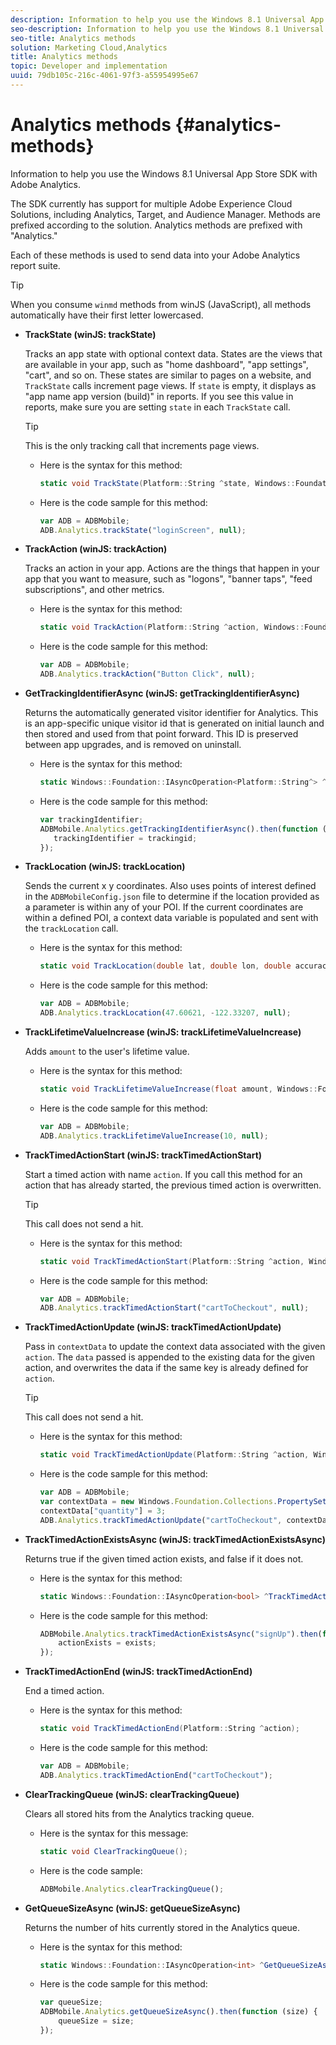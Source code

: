 ```yaml
---
description: Information to help you use the Windows 8.1 Universal App Store SDK with Adobe Analytics.
seo-description: Information to help you use the Windows 8.1 Universal App Store SDK with Adobe Analytics.
seo-title: Analytics methods
solution: Marketing Cloud,Analytics
title: Analytics methods
topic: Developer and implementation
uuid: 79db105c-216c-4061-97f3-a55954995e67
---
```


# Analytics methods {#analytics-methods}

Information to help you use the Windows 8.1 Universal App Store SDK with Adobe Analytics.

The SDK currently has support for multiple Adobe Experience Cloud Solutions, including Analytics, Target, and Audience Manager. Methods are prefixed according to the solution. Analytics methods are prefixed with "Analytics."

Each of these methods is used to send data into your Adobe Analytics report suite.

>[!TIP]
>
>When you consume `winmd` methods from winJS (JavaScript), all methods automatically have their first letter lowercased.

* **TrackState (winJS: trackState)**

  Tracks an app state with optional context data. States are the views that are available in your app, such as "home dashboard", "app settings", "cart", and so on. These states are similar to pages on a website, and `TrackState` calls increment page views. If `state` is empty, it displays as "app name app version (build)" in reports. If you see this value in reports, make sure you are setting `state` in each `TrackState` call. 
  
  >[!TIP]
  >
  >This is the only tracking call that increments page views.

  * Here is the syntax for this method:

    ```csharp
    static void TrackState(Platform::String ^state, Windows::Foundation::Collections::IMap<Platform::String^, Platform::Object> ^contextData); 
    ```

  * Here is the code sample for this method:

    ```js
    var ADB = ADBMobile;
    ADB.Analytics.trackState("loginScreen", null);
    ```

* **TrackAction (winJS: trackAction)**

  Tracks an action in your app. Actions are the things that happen in your app that you want to measure, such as "logons", "banner taps", "feed subscriptions", and other metrics. 

  * Here is the syntax for this method:

    ```csharp
    static void TrackAction(Platform::String ^action, Windows::Foundation::Collections::IMap <Platform::String^, Platform::Object> ^contextData);
    ```

  * Here is the code sample for this method:

    ```js
    var ADB = ADBMobile; 
    ADB.Analytics.trackAction("Button Click", null); 
    ```

* **GetTrackingIdentifierAsync (winJS: getTrackingIdentifierAsync)**

  Returns the automatically generated visitor identifier for Analytics. This is an app-specific unique visitor id that is generated on initial launch and then stored and used from that point forward. This ID is preserved between app upgrades, and is removed on uninstall. 

  * Here is the syntax for this method:

    ```csharp
    static Windows::Foundation::IAsyncOperation<Platform::String^> ^GetTrackingIdentifierAsync(); 
    ```

  * Here is the code sample for this method:

    ```js
    var trackingIdentifier; 
    ADBMobile.Analytics.getTrackingIdentifierAsync().then(function (trackingid) { 
       trackingIdentifier = trackingid; 
    });
    ```

* **TrackLocation (winJS: trackLocation)**

  Sends the current x y coordinates. Also uses points of interest defined in the `ADBMobileConfig.json` file to determine if the location provided as a parameter is within any of your POI. If the current coordinates are within a defined POI, a context data variable is populated and sent with the `trackLocation` call.

  * Here is the syntax for this method:

    ```csharp
    static void TrackLocation(double lat, double lon, double accuracy, Windows::Foundation::Collections::IMap<Platform::String^, Platform::Object^> ^contextData);
    ```

  * Here is the code sample for this method:

    ```js
    var ADB = ADBMobile; 
    ADB.Analytics.trackLocation(47.60621, -122.33207, null);
    ```

* **TrackLifetime​ValueIncrease (winJS: trackLifetime​ValueIncrease)**

  Adds `amount` to the user's lifetime value.

  * Here is the syntax for this method:

    ```csharp
    static void TrackLifetimeValueIncrease(float amount, Windows::Foundation::Collections::IMap<Platform::String^, Platform::Object^> ^contextData); 
    ```

  * Here is the code sample for this method:

    ```js
    var ADB = ADBMobile; 
    ADB.Analytics.trackLifetimeValueIncrease(10, null); 
    ```

* **TrackTimed​ActionStart (winJS: trackTimed​ActionStart)**

  Start a timed action with name `action`. If you call this method for an action that has already started, the previous timed action is overwritten.

  >[!TIP]
  >
  >This call does not send a hit. 

  * Here is the syntax for this method:

    ```csharp
    static void TrackTimedActionStart(Platform::String ^action, Windows::Foundation::Collections::IMap<Platform::String^, Platform::Object^> ^contextData);
    ```

  * Here is the code sample for this method:

    ```js
    var ADB = ADBMobile; 
    ADB.Analytics.trackTimedActionStart("cartToCheckout", null); 
    ```

* **TrackTimed​ActionUpdate (winJS: trackTimed​ActionUpdate)**

  Pass in `contextData` to update the context data associated with the given `action`. The `data` passed is appended to the existing data for the given action, and overwrites the data if the same key is already defined for `action`. 
  
  >[!TIP]
  >
  >This call does not send a hit.

  * Here is the syntax for this method:

    ```csharp
    static void TrackTimedActionUpdate(Platform::String ^action, Windows::Foundation::Collections::IMap<Platform::String^, Platform::Object^> ^contextData); 
    ```

  * Here is the code sample for this method:

    ```js
    var ADB = ADBMobile; 
    var contextData = new Windows.Foundation.Collections.PropertySet(); 
    contextData["quantity"] = 3; 
    ADB.Analytics.trackTimedActionUpdate("cartToCheckout", contextData); 
    ```

* **TrackTimedActionExistsAsync (winJS: trackTimedActionExistsAsync)**

  Returns true if the given timed action exists, and false if it does not. 

  * Here is the syntax for this method:

    ```csharp
    static Windows::Foundation::IAsyncOperation<bool> ^TrackTimedActionExistsAsync(Platform::String ^action); 
    ```

  * Here is the code sample for this method:

    ```js
    ADBMobile.Analytics.trackTimedActionExistsAsync("signUp").then(function (exists) { 
        actionExists = exists; 
    });
    ```

* **TrackTimed​ActionEnd (winJS: trackTimed​ActionEnd)**

  End a timed action. 

  * Here is the syntax for this method:

    ```csharp
    static void TrackTimedActionEnd(Platform::String ^action);
    ```

  * Here is the code sample for this method:

    ```js
    var ADB = ADBMobile; 
    ADB.Analytics.trackTimedActionEnd("cartToCheckout"); 
    ```

* **ClearTrackingQueue (winJS: clearTrackingQueue)**

  Clears all stored hits from the Analytics tracking queue.

  * Here is the syntax for this message:

    ```csharp
    static void ClearTrackingQueue();
    ```

  * Here is the code sample:

    ```js
    ADBMobile.Analytics.clearTrackingQueue();
    ```

* **GetQueueSizeAsync (winJS: getQueueSizeAsync)**

  Returns the number of hits currently stored in the Analytics queue.

  * Here is the syntax for this method:

    ```csharp
    static Windows::Foundation::IAsyncOperation<int> ^GetQueueSizeAsync();
    ```

  * Here is the code sample for this method:

    ```js
    var queueSize; 
    ADBMobile.Analytics.getQueueSizeAsync().then(function (size) { 
        queueSize = size; 
    });
    ```